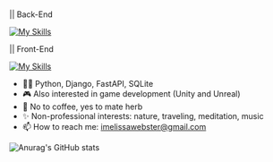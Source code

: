 ### 

|| Back-End <p></p>
[![My Skills](https://skills.thijs.gg/icons?i=python,django,fastapi,sqlalchemy,sqlite)](https://skills.thijs.gg) <br>

|| Front-End <p></p>
[![My Skills](https://skills.thijs.gg/icons?i=javascript,bootstrap,react,scss,css,html)](https://skills.thijs.gg) <p></p>

- 👩‍💻 Python, Django, FastAPI, SQLite
- 🎮 Also interested in game development (Unity and Unreal)
- 🌿 No to coffee, yes to mate herb
- ✨ Non-professional interests: nature, traveling, meditation, music 
- 📫 How to reach me: imelissawebster@gmail.com

![Anurag's GitHub stats](https://github-readme-stats.vercel.app/api?username=melissawebster&show_icons=true&theme=prussian)<p></p>


